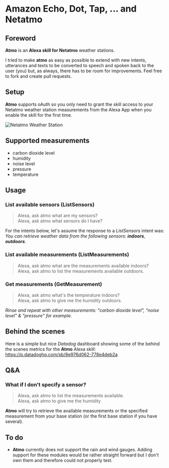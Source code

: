 # Amazon Echo, Dot, Tap, ... and Netatmo

## Foreword
**Atmo** is an **Alexa skill for Netatmo** weather stations.

I tried to make **atmo** as easy as possible to extend with new intents, utterances and texts to be converted to speech and spoken back to the user (you) but, as always, there has to be room for improvements. Feel free to fork and create pull requests.

## Setup
**Atmo** supports oAuth so you only need to grant the skill access to your Netatmo weather station measurements from the Alexa App when you enable the skill for the first time.

![Netatmo Weather Station](https://raw.githubusercontent.com/lroguet/amzn-alexa-skill-netatmo/master/assets/images/netatmo-weather-station.jpg)

## Supported measurements
* carbon dioxide level
* humidity
* noise level
* pressure
* temperature

## Usage
### List available sensors (ListSensors)
> Alexa, ask atmo what are my sensors?   
> Alexa, ask atmo what sensors do I have?

For the intents below, let's assume the response to a *ListSensors* intent was: *You can retrieve weather data from the following sensors: __indoors__, __outdoors__.*

### List available measurements (ListMeasurements)

> Alexa, ask atmo what are the measurements available indoors?   
> Alexa, ask atmo to list the measurements available outdoors.

### Get measurements (GetMeasurement)

> Alexa, ask atmo what's the temperature indoors?   
> Alexa, ask atmo to give me the humidity outdoors.

*Rinse and repeat with other measurements: "carbon dioxide level", "noise level" & "pressure" for example.*

## Behind the scenes
Here is a simple but nice *Datadog* dashboard showing some of the behind the scenes metrics for the **Atmo** Alexa skill: https://p.datadoghq.com/sb/8e976d062-778e4deb2a

## Q&A
### What if I don't specify a sensor?

> Alexa, ask atmo to list the measurements available.   
> Alexa, ask atmo to give me the humidity

**Atmo** will try to retrieve the available measurements or the specified measurement from your base station (or the first base station if you have several).

## To do
* **Atmo** currently does not support the rain and wind gauges. Adding support for these modules would be rather straight forward but I don't own them and therefore could not properly test.
